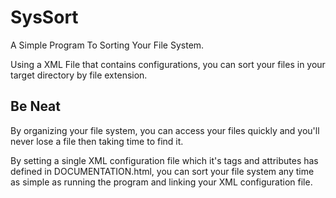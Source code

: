 # SysSort
A Simple Program To Sorting Your File System.

Using a XML File that contains configurations, you can sort your files in your target directory by file extension.

## Be Neat
By organizing your file system, you can access your files quickly and you'll never lose a file then taking time to find it.

By setting a single XML configuration file which it's tags and attributes has defined in DOCUMENTATION.html, you can sort your file system
any time as simple as running the program and linking your XML configuration file.

